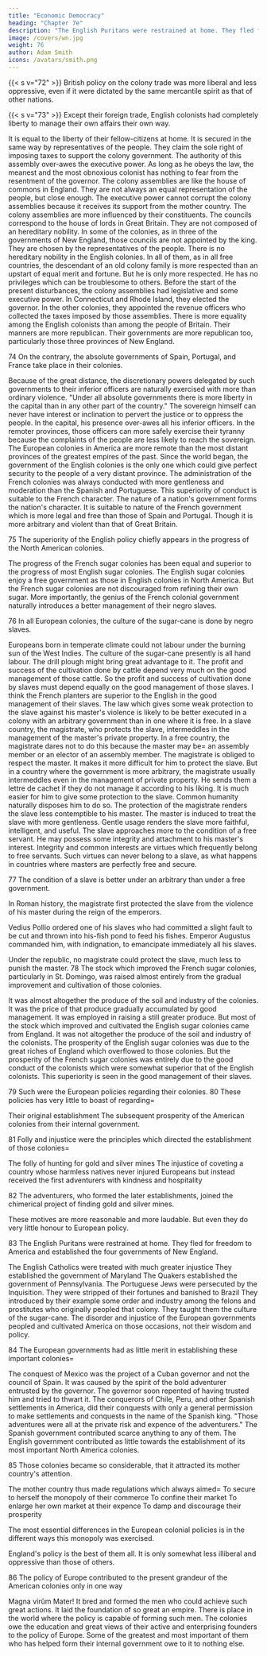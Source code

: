 ```yaml
---
title: "Economic Democracy"
heading: "Chapter 7e"
description: "The English Puritans were restrained at home. They fled for freedom to America and established the four governments of New England"
image: /covers/wn.jpg
weight: 76
author: Adam Smith
icons: /avatars/smith.png
---
```




{{< s v="72" >}} British policy on the colony trade was more liberal and less oppressive, even if it were dictated by the same mercantile spirit as that of other nations.


{{< s v="73" >}} Except their foreign trade, English colonists had completely liberty to manage their own affairs their own way.

It is equal to the liberty of their fellow-citizens at home.
It is secured in the same way by representatives of the people.
    They claim the sole right of imposing taxes to support the colony government.
    The authority of this assembly over-awes the executive power.
    As long as he obeys the law, the meanest and the most obnoxious colonist has nothing to fear from the resentment of the governor.
    The colony assemblies are like the house of commons in England.
        They are not always an equal representation of the people, but close enough.
The executive power cannot corrupt the colony assemblies because it receives its support from the mother country.
The colony assemblies are more influenced by their constituents.
    The councils correspond to the house of lords in Great Britain.
    They are not composed of an hereditary nobility.
In some of the colonies, as in three of the governments of New England, those councils are not appointed by the king.
    They are chosen by the representatives of the people.
    There is no hereditary nobility in the English colonies.
    In all of them, as in all free countries, the descendant of an old colony family is more respected than an upstart of equal merit and fortune.
        But he is only more respected.
        He has no privileges which can be troublesome to others.
Before the start of the present disturbances, the colony assemblies had legislative and some executive power.
    In Connecticut and Rhode Island, they elected the governor.
    In the other colonies, they appointed the revenue officers who collected the taxes imposed by those assemblies.
There is more equality among the English colonists than among the people of Britain.
    Their manners are more republican.
    Their governments are more republican too, particularly those three provinces of New England.

74 On the contrary, the absolute governments of Spain, Portugal, and France take place in their colonies.

Because of the great distance, the discretionary powers delegated by such governments to their inferior officers are naturally exercised with more than ordinary violence.
"Under all absolute governments there is more liberty in the capital than in any other part of the country."
The sovereign himself can never have interest or inclination to pervert the justice or to oppress the people.
    In the capital, his presence over-awes all his inferior officers.
    In the remoter provinces, those officers can more safely exercise their tyranny because the complaints of the people are less likely to reach the sovereign.
The European colonies in America are more remote than the most distant provinces of the greatest empires of the past.
    Since the world began, the government of the English colonies is the only one which could give perfect security to the people of a very distant province.
The administration of the French colonies was always conducted with more gentleness and moderation than the Spanish and Portuguese.
    This superiority of conduct is suitable to the French character.
    The nature of a nation's government forms the nation's character.
    It is suitable to nature of the French government which is more legal and free than those of Spain and Portugal.
        Though it is more arbitrary and violent than that of Great Britain.

75 The superiority of the English policy chiefly appears in the progress of the North American colonies.

The progress of the French sugar colonies has been equal and superior to the progress of most English sugar colonies.
The English sugar colonies enjoy a free government as those in English colonies in North America.
But the French sugar colonies are not discouraged from refining their own sugar.
    More importantly, the genius of the French colonial government naturally introduces a better management of their negro slaves.

76 In all European colonies, the culture of the sugar-cane is done by negro slaves.

Europeans born in temperate climate could not labour under the burning sun of the West Indies.
The culture of the sugar-cane presently is all hand labour.
    The drill plough might bring great advantage to it.
The profit and success of the cultivation done by cattle depend very much on the good management of those cattle.
    So the profit and success of cultivation done by slaves must depend equally on the good management of those slaves.
I think the French planters are superior to the English in the good management of their slaves.
    The law which gives some weak protection to the slave against his master's violence is likely to be better executed in a colony with an arbitrary government than in one where it is free.
    In a slave country, the magistrate, who protects the slave, intermeddles in the management of the master's private property.
    In a free country, the magistrate dares not to do this because the master may be= 
        an assembly member or
        an elector of an assembly member.
    The magistrate is obliged to respect the master.
        It makes it more difficult for him to protect the slave.
    But in a country where the government is more arbitrary, the magistrate usually intermeddles even in the management of private property.
        He sends them a lettre de cachet if they do not manage it according to his liking.
        It is much easier for him to give some protection to the slave.
            Common humanity naturally disposes him to do so.
    The protection of the magistrate renders the slave less contemptible to his master.
        The master is induced to treat the slave with more gentleness.
        Gentle usage renders the slave more faithful, intelligent, and useful.
            The slave approaches more to the condition of a free servant.
            He may possess some integrity and attachment to his master's interest.
Integrity and common interests are virtues which frequently belong to free servants.
    Such virtues can never belong to a slave, as what happens in countries where masters are perfectly free and secure.

77 The condition of a slave is better under an arbitrary than under a free government.

In Roman history, the magistrate first protected the slave from the violence of his master during the reign of the emperors.

Vedius Pollio ordered one of his slaves who had committed a slight fault to be cut and thrown into his-fish pond to feed his fishes.
Emperor Augustus commanded him, with indignation, to emancipate immediately all his slaves.

Under the republic, no magistrate could protect the slave, much less to punish the master.
78 The stock which improved the French sugar colonies, particularly in St. Domingo, was raised almost entirely from the gradual improvement and cultivation of those colonies.

It was almost altogether the produce of the soil and industry of the colonies.
    It was the price of that produce gradually accumulated by good management.
    It was employed in raising a still greater produce.
But most of the stock which improved and cultivated the English sugar colonies came from England.
    It was not altogether the produce of the soil and industry of the colonists.
The prosperity of the English sugar colonies was due to the great riches of England which overflowed to those colonies.
But the prosperity of the French sugar colonies was entirely due to the good conduct of the colonists which were somewhat superior that of the English colonists.
This superiority is seen in the good management of their slaves.

79 Such were the European policies regarding their colonies.
80 These policies has very little to boast of regarding= 

Their original establishment
The subsequent prosperity of the American colonies from their internal government.

81 Folly and injustice were the principles which directed the establishment of those colonies= 

The folly of hunting for gold and silver mines
The injustice of coveting a country whose harmless natives never injured Europeans but instead received the first adventurers with kindness and hospitality

82 The adventurers, who formed the later establishments, joined the chimerical project of finding gold and silver mines.

These motives are more reasonable and more laudable.
But even they do very little honour to European policy.

83 The English Puritans were restrained at home. They fled for freedom to America and established the four governments of New England.

The English Catholics were treated with much greater injustice
    They established the government of Maryland
The Quakers established the government of Pennsylvania.
The Portuguese Jews were persecuted by the Inquisition.
    They were stripped of their fortunes and banished to Brazil
    They introduced by their example some order and industry among the felons and prostitutes who originally peopled that colony.
    They taught them the culture of the sugar-cane.
The disorder and injustice of the European governments peopled and cultivated America on those occasions, not their wisdom and policy.

84 The European governments had as little merit in establishing these important colonies= 

The conquest of Mexico was the project of a Cuban governor and not the council of Spain.
    It was caused by the spirit of the bold adventurer entrusted by the governor.
    The governor soon repented of having trusted him and tried to thwart it.
The conquerors of Chile, Peru, and other Spanish settlements in America, did their conquests with only a general permission to make settlements and conquests in the name of the Spanish king.
    "Those adventures were all at the private risk and expence of the adventurers."
    The Spanish government contributed scarce anything to any of them.
The English government contributed as little towards the establishment of its most important North America colonies.

85 Those colonies became so considerable, that it attracted its mother country's attention.

The mother country thus made regulations which always aimed= 
    To secure to herself the monopoly of their commerce
    To confine their market
    To enlarge her own market at their expence
    To damp and discourage their prosperity

The most essential differences in the European colonial policies is in the different ways this monopoly was exercised.

England's policy is the best of them all.
    It is only somewhat less illiberal and oppressive than those of others.

86 The policy of Europe contributed to the present grandeur of the American colonies only in one way

Magna virûm Mater!
It bred and formed the men who could achieve such great actions.
    It laid the foundation of so great an empire.
There is place in the world where the policy is capable of forming such men.
The colonies owe the education and great views of their active and enterprising founders to the policy of Europe.
    Some of the greatest and most important of them who has helped form their internal government owe to it to nothing else.
